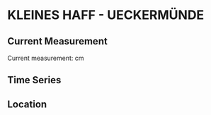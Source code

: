 # KLEINES HAFF - UECKERMÜNDE

## Current Measurement

Current measurement: <Value topic="rivers/pegel-online/OSPH/UECKERMUENDE/measurementValue"/> cm

## Time Series

<TimeSeries topic="rivers/pegel-online/OSPH/UECKERMUENDE/measurementValue" period="week" />

## Location

<WorldMap>
  <Marker lat="53.750310387515064" lon="14.066477558939392" labelTopic="rivers/pegel-online/OSPH/UECKERMUENDE/measurementValue" />
</WorldMap>
